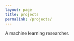 ```yaml
---
layout: page
title: projects
permalink: /projects/
---
```


A machine learning researcher.


[jekyll-organization]: https://github.com/jekyll
